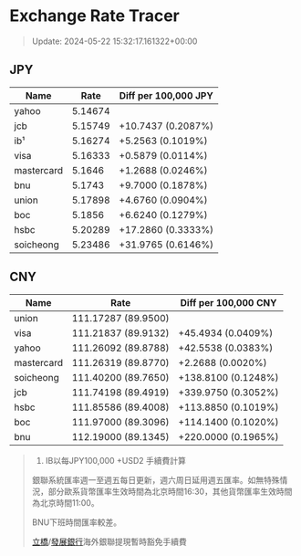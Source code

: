 # Exchange Rate Tracer

> Update: 2024-05-22 15:32:17.161322+00:00

## JPY

| Name       |    Rate | Diff per 100,000 JPY   |
|------------|---------|------------------------|
| yahoo      | 5.14674 |                        |
| jcb        | 5.15749 | +10.7437 (0.2087%)     |
| ib¹        | 5.16274 | +5.2563 (0.1019%)      |
| visa       | 5.16333 | +0.5879 (0.0114%)      |
| mastercard | 5.1646  | +1.2688 (0.0246%)      |
| bnu        | 5.1743  | +9.7000 (0.1878%)      |
| union      | 5.17898 | +4.6760 (0.0904%)      |
| boc        | 5.1856  | +6.6240 (0.1279%)      |
| hsbc       | 5.20289 | +17.2860 (0.3333%)     |
| soicheong  | 5.23486 | +31.9765 (0.6146%)     |

## CNY

| Name       | Rate                | Diff per 100,000 CNY   |
|------------|---------------------|------------------------|
| union      | 111.17287	(89.9500) |                        |
| visa       | 111.21837	(89.9132) | +45.4934 (0.0409%)     |
| yahoo      | 111.26092	(89.8788) | +42.5538 (0.0383%)     |
| mastercard | 111.26319	(89.8770) | +2.2688 (0.0020%)      |
| soicheong  | 111.40200	(89.7650) | +138.8100 (0.1248%)    |
| jcb        | 111.74198	(89.4919) | +339.9750 (0.3052%)    |
| hsbc       | 111.85586	(89.4008) | +113.8850 (0.1019%)    |
| boc        | 111.97000	(89.3096) | +114.1400 (0.1020%)    |
| bnu        | 112.19000	(89.1345) | +220.0000 (0.1965%)    |


> 1. IB以每JPY100,000 +USD2 手續費計算
>
> 銀聯系統匯率週一至週五每日更新，週六周日延用週五匯率。如無特殊情況，部分歐系貨幣匯率生效時間為北京時間16:30，其他貨幣匯率生效時間為北京時間11:00。
>
> BNU下班時間匯率較差。
>
> [立橋](https://www.wlbank.com.mo/uploads/ueditor/file/20181211/1544536513900230.pdf)/[發展銀行](https://www.mdb.com.mo/Service_Charges_20230728.pdf)海外銀聯提現暫時豁免手續費

